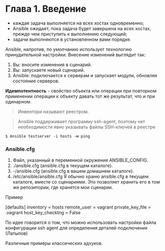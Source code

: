 # Глава 1. Введение

- каждая задача выполняется на всех хостах одновременно;
- Ansible ожидает, пока задача будет завершена на всех хостах, прежде чем приступить к выполнению следующей;
- задачи выполняются в установленном вами порядке.

Ansible, напротив, по умолчанию использует технологию принудительной
настройки. Внесение изменений выглядит так:
1. Вы: вносите изменения в сценарий.
2. Вы: запускаете новый сценарий.
3. Ansible: подключается к серверам и запускает модули, обновляя состоя­ние серверов.

__Идемпотентность__ - свойство объекта или операции при повторном применении операции к объекту давать тот же результат, что и при одинарном.

>Инвентори называют реестром.

>Ansible поддерживает программу ssh-agent, поэтому нет необходимости явно указывать файлы SSН-ключей в реестре

`$ Ansible testseгveг -i hosts -м ping`

### Ansible.cfg

1. Файл, указанный в переменной окружения ANSIBLE_CONFIG.
2. ./ansible.cfg (ansible.cfg в текущем каталоге).
3. -/ansible.cfg (ansible.cfg в вашем домашнем каталоге).
4. /etc/ansible/ansible.cfg
Я обычно храню ansible.cfg в текущем каталоге, вместе со сценариями. Это позво­ляет хранить его в том же репозитории, где хранятся мои сценарии.

Пример

[defaults]
inventoгy = hosts
геmоtе_usег = vagrant
private_key_file = .vagrant
host_key_checktng = False

По идее говорится о том, что можно использовать настройки файла конфигурации ssh agent для определения деталей подключения (Латыпов)

Различные примеры классических адхуков.

